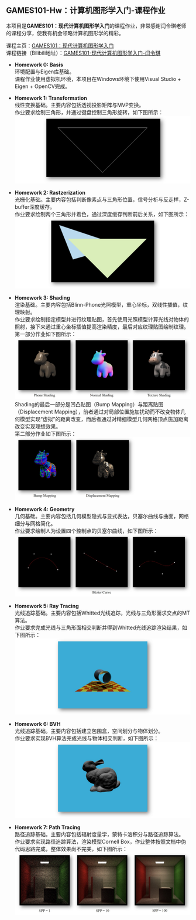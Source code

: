 ## GAMES101-Hw：计算机图形学入门-课程作业
本项目是**GAMES101：现代计算机图形学入门**的课程作业，非常感谢闫令琪老师的课程分享，使我有机会领略计算机图形学的精彩。  
  
课程主页：[GAMES101：现代计算机图形学入门](https://games-cn.org/intro-graphics/)  
课程链接（Bilibili地址）：[GAMES101-现代计算机图形学入门-闫令琪](https://www.bilibili.com/video/BV1X7411F744?spm_id_from=333.1007.top_right_bar_window_view_later.content.click)


- **Homework 0: Basis**  
环境配置与Eigen库基础。  
课程作业使用虚拟机环境，本项目在Windows环境下使用Visual Studio + Eigen + OpenCV完成。  
  
  
- **Homework 1: Transformation**  
线性变换基础。主要内容包括透视投影矩阵与MVP变换。  
作业要求绘制三角形，并通过键盘控制三角形旋转，如下图所示：  
![Hw1](https://github.com/lpxsjtu/GAMES101-Hw/blob/master/Hw1/Hw1.jpg)
  

- **Homework 2: Rastzerization**  
光栅化基础。主要内容包括判断像素点与三角形位置，信号分析与反走样，Z-buffer深度缓存。  
作业要求绘制两个三角形并着色，通过深度缓存判断前后关系，如下图所示：  
![Hw2](https://github.com/lpxsjtu/GAMES101-Hw/blob/master/Hw2/Hw2.jpg)  
  

- **Homework 3: Shading**  
渲染基础。主要内容包括Blinn-Phone光照模型，重心坐标，双线性插值，纹理映射。  
作业要求绘制指定模型并进行纹理贴图，首先使用光照模型计算光线对物体的照射，接下来通过重心坐标插值提高渲染精度，最后对应纹理贴图绘制纹理。  
第一部分作业如下图所示：  
![Hw3_p1](https://github.com/lpxsjtu/GAMES101-Hw/blob/master/Hw3/Hw3_p1.jpg)
Shading的最后一部分是凹凸贴图（Bump Mapping）与距离贴图（Displacement Mapping），前者通过对局部位置施加扰动而不改变物体几何模型实现“虚拟”的距离改变，而后者通过对精细模型几何网格顶点施加距离改变实现理想效果。  
第二部分作业如下图所示：
![Hw3_p2](https://github.com/lpxsjtu/GAMES101-Hw/blob/master/Hw3/Hw3_p2.jpg)
  
  
- **Homework 4: Geometry**  
几何基础。主要内容包括几何模型隐式与显式表达，贝塞尔曲线与曲面，网格细分与网格简化。  
作业要求绘制人为设置四个控制点的贝塞尔曲线，如下图所示：  
![Hw4](https://github.com/lpxsjtu/GAMES101-Hw/blob/master/Hw4/Hw4.jpg)  

- **Homework 5: Ray Tracing**  
光线追踪基础。主要内容包括Whitted光线追踪，光线与三角形面求交点的MT算法。  
作业要求完成光线与三角形面相交判断并得到Whitted光线追踪渲染结果，如下图所示：  
![Hw5](https://github.com/lpxsjtu/GAMES101-Hw/blob/master/Hw5/Hw5.jpg)  

- **Homework 6: BVH**  
光线追踪基础。主要内容包括建立包围盒，空间划分与物体划分。  
作业要求实现BVH算法完成光线与物体相交判断，如下图所示：  
![Hw6](https://github.com/lpxsjtu/GAMES101-Hw/blob/master/Hw6/Hw6.jpg)  

- **Homework 7: Path Tracing**  
路径追踪基础。主要内容包括辐射度量学，蒙特卡洛积分与路径追踪算法。  
作业要求实现路径追踪算法，渲染模型Cornell Box，作业整体按照文档中伪代码思路完成，整体效果尚不完美，如下图所示：  
![Hw7](https://github.com/lpxsjtu/GAMES101-Hw/blob/master/Hw7/Hw7.jpg)  